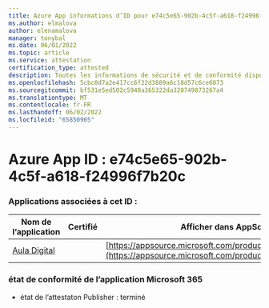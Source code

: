 ```yaml
---
title: Azure App informations d’ID pour e74c5e65-902b-4c5f-a618-f24996f7b20c
ms.author: elmalova
author: elenamalova
manager: tonybal
ms.date: 06/01/2022
ms.topic: article
ms.service: attestation
certification_type: attested
description: Toutes les informations de sécurité et de conformité disponibles pour e74c5e65-902b-4c5f-a618-f24996f7b20c.
ms.openlocfilehash: 5cbc0d7a2e417cc6f22d3889a6c18d57c6ce6073
ms.sourcegitcommit: bf531e5ed502c5940a365322da320749873267a4
ms.translationtype: MT
ms.contentlocale: fr-FR
ms.lasthandoff: 06/02/2022
ms.locfileid: "65850905"
---
```

# <a name="azure-app-id-e74c5e65-902b-4c5f-a618-f24996f7b20c"></a>Azure App ID : e74c5e65-902b-4c5f-a618-f24996f7b20c


### <a name="apps-associated-with-this-id"></a>Applications associées à cet ID :
| **Nom de l’application** | **Certifié** | **Afficher dans AppSource** |
|--------------|---------------|-----------------------|
| [Aula Digital](../forward/WA200003108.md) |  | [https://appsource.microsoft.com/product/office/WA200003108](https://appsource.microsoft.com/product/office/WA200003108) |

### <a name="microsoft-365-app-compliance-status"></a>état de conformité de l’application Microsoft 365
- état de l’attestaton Publisher : terminé
